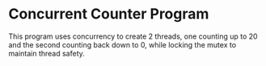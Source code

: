 # Concurrent Counter Program
This program uses concurrency to create 2 threads, one counting up to 20 and the second counting back down to 0, while locking the mutex to maintain thread safety.
